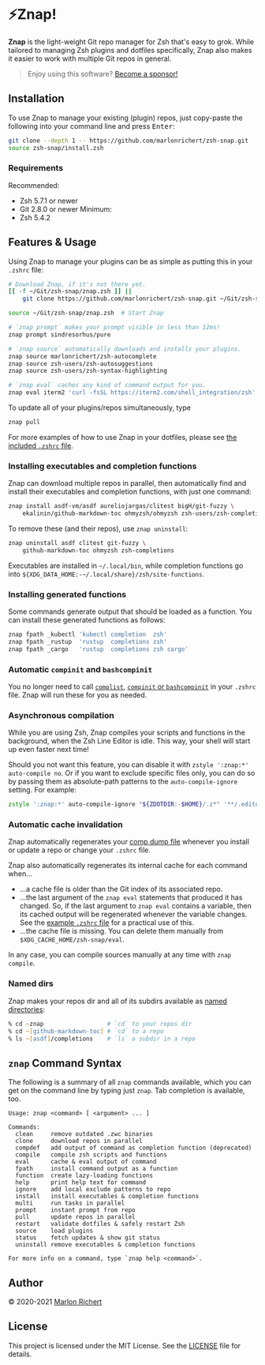 # ⚡️Znap!
**Znap** is the light-weight Git repo manager for Zsh that's easy to grok. While tailored to
managing Zsh plugins and dotfiles specifically, Znap also makes it easier to work with multiple Git
repos in general.

> Enjoy using this software? [Become a sponsor!](https://github.com/sponsors/marlonrichert)

## Installation
To use Znap to manage your existing (plugin) repos, just copy-paste the following into your command
line and press <kbd>Enter</kbd>:
```zsh
git clone --depth 1 -- https://github.com/marlonrichert/zsh-snap.git
source zsh-snap/install.zsh
```

### Requirements
Recommended:
* Zsh 5.7.1 or newer
* Git 2.8.0 or newer
Minimum:
* Zsh 5.4.2

## Features & Usage
Using Znap to manage your plugins can be as simple as putting this in your `.zshrc` file:
```zsh
# Download Znap, if it's not there yet.
[[ -f ~/Git/zsh-snap/znap.zsh ]] ||
    git clone https://github.com/marlonrichert/zsh-snap.git ~/Git/zsh-snap

source ~/Git/zsh-snap/znap.zsh  # Start Znap

# `znap prompt` makes your prompt visible in less than 12ms!
znap prompt sindresorhus/pure

# `znap source` automatically downloads and installs your plugins.
znap source marlonrichert/zsh-autocomplete
znap source zsh-users/zsh-autosuggestions
znap source zsh-users/zsh-syntax-highlighting

# `znap eval` caches any kind of command output for you.
znap eval iterm2 'curl -fsSL https://iterm2.com/shell_integration/zsh'
```

To update all of your plugins/repos simultaneously, type
```zsh
znap pull
```

For more examples of how to use Znap in your dotfiles, please see [the included `.zshrc`
file](.zshrc).

### Installing executables and completion functions
Znap can download multiple repos in parallel, then automatically find and install their
executables and completion functions, with just one command:
```zsh
znap install asdf-vm/asdf aureliojargas/clitest bigH/git-fuzzy \
    ekalinin/github-markdown-toc ohmyzsh/ohmyzsh zsh-users/zsh-completions
```

To remove these (and their repos), use `znap uninstall`:
```zsh
znap uninstall asdf clitest git-fuzzy \
    github-markdown-toc ohmyzsh zsh-completions
```

Executables are installed in `~/.local/bin`, while completion functions go into
`${XDG_DATA_HOME:-~/.local/share}/zsh/site-functions`.

### Installing generated functions
Some commands generate output that should be loaded as a function. You can install these generated
functions as follows:
```zsh
znap fpath _kubectl 'kubectl completion  zsh'
znap fpath _rustup  'rustup  completions zsh'
znap fpath _cargo   'rustup  completions zsh cargo'
```

### Automatic `compinit` and `bashcompinit`
You no longer need to call
[`complist`](http://zsh.sourceforge.net/Doc/Release/Zsh-Modules.html#The-zsh_002fcomplist-Module),
[`compinit` or
`bashcompinit`](http://zsh.sourceforge.net/Doc/Release/Completion-System.html#Initialization) in
your `.zshrc` file. Znap will run these for you as needed.

### Asynchronous compilation
While you are using Zsh, Znap compiles your scripts and functions in the background, when the Zsh
Line Editor is idle. This way, your shell will start up even faster next time!

Should you not want this feature, you can disable it with `zstyle ':znap:*' auto-compile no`. Or if
you want to exclude specific files only, you can do so by passing them as absolute-path patterns to
the `auto-compile-ignore` setting. For example:
```zsh
zstyle ':znap:*' auto-compile-ignore "${ZDOTDIR:-$HOME}/.z*" '**/.editorconfig' '**.md'
```

### Automatic cache invalidation
Znap automatically regenerates your [comp dump
file](http://zsh.sourceforge.net/Doc/Release/Completion-System.html#Use-of-compinit) whenever you
install or update a repo or change your `.zshrc` file.

Znap also automatically regenerates its internal cache for each command when…
* …a cache file is older than the Git index of its associated repo.
* …the last argument of the `znap eval` statements that produced it has changed. So, if the last
  argument to `znap eval` contains a variable, then its cached output will be regenerated whenever
  the variable changes. See the [example `.zshrc` file](.zshrc) for a practical use of this.
* …the cache file is missing. You can delete them manually from `$XDG_CACHE_HOME/zsh-snap/eval`.

In any case, you can compile sources manually at any time with `znap compile`.

### Named dirs
Znap makes your repos dir and all of its subdirs available as [named
directories](http://zsh.sourceforge.net/Doc/Release/Expansion.html#Filename-Expansion):
```zsh
% cd ~znap                  # `cd` to your repos dir
% cd ~[github-markdown-toc] # `cd` to a repo
% ls ~[asdf]/completions    # `ls` a subdir in a repo
```

## `znap` Command Syntax
The following is a summary of all `znap` commands available, which you can get on the command line by typing just `znap`. Tab completion is available, too.
```
Usage: znap <command> [ <argument> ... ]

Commands:
  clean     remove outdated .zwc binaries
  clone     download repos in parallel
  compdef   add output of command as completion function (deprecated)
  compile   compile zsh scripts and functions
  eval      cache & eval output of command
  fpath     install command output as a function
  function  create lazy-loading functions
  help      print help text for command
  ignore    add local exclude patterns to repo
  install   install executables & completion functions
  multi     run tasks in parallel
  prompt    instant prompt from repo
  pull      update repos in parallel
  restart   validate dotfiles & safely restart Zsh
  source    load plugins
  status    fetch updates & show git status
  uninstall remove executables & completion functions

For more info on a command, type `znap help <command>`.
```

## Author
© 2020-2021 [Marlon Richert](https://github.com/marlonrichert)

## License
This project is licensed under the MIT License. See the [LICENSE](LICENSE) file for details.
